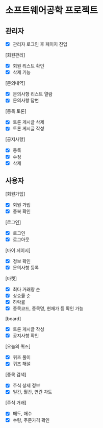 # 소프트웨어공학 프로젝트


## 관리자
- [x] 관리자 로그인 후 페이지 진입

[회원관리]
- [x] 회원 리스트 확인
- [x] 삭제 기능
      
[문의내역]
- [x] 문의사항 리스트 열람 
- [x] 문의사항 답변

[종목 토론] 
- [x] 토론 게시글 삭제
- [x] 토론 게시글 작성

[공지사항]
- [x] 등록 
- [x] 수정 
- [x] 삭제 

## 사용자
[회원가입]
- [x] 회원 가입
- [x] 중복 확인 

[로그인]
- [x] 로그인
- [x] 로그아웃 

[마이 페이지] 
- [x] 정보 확인 
- [x] 문의사항 등록

[마켓] 
- [x] 최다 거래량 순 
- [x] 상승률 순
- [x] 하락률 
- [x] 종목코드, 종목명, 현재가 등 확인 가능

[board] 
- [x] 토론 게시글 작성
- [x] 공지사항 확인

[오늘의 퀴즈] 
- [x] 퀴즈 풀이
- [x] 퀴즈 해설

[종목 검색]
- [x] 주식 상세 정보
- [x] 일간, 월간, 연간 차트

[주식 거래]
- [x] 매도, 매수 
- [x] 수량, 주문가격 확인

